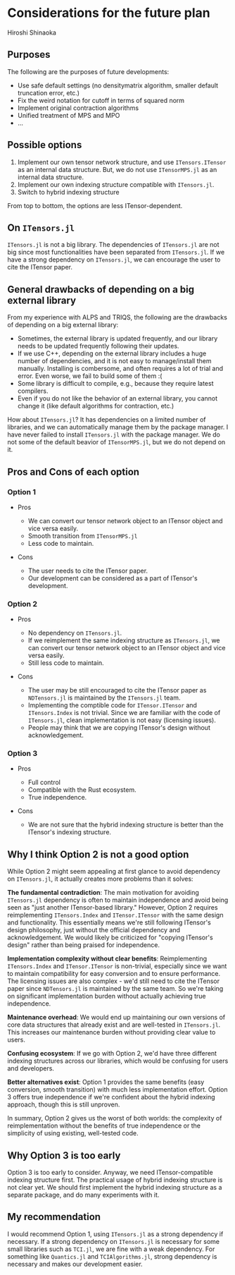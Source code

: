 # Considerations for the future plan

Hiroshi Shinaoka

## Purposes
The following are the purposes of future developments:

- Use safe default settings (no densitymatrix algorithm, smaller default truncation error, etc.)
- Fix the weird notation for cutoff in terms of squared norm
- Implement original contraction algorithms
- Unified treatment of MPS and MPO
- ...

## Possible options

1. Implement our own tensor network structure, and use `ITensors.ITensor` as an internal data structure. But, we do not use `ITensorMPS.jl` as an internal data structure.
2. Implement our own indexing structure compatible with `ITensors.jl`.
3. Switch to hybrid indexing structure

From top to bottom, the options are less ITensor-dependent.

## On `ITensors.jl`
`ITensors.jl` is not a big library.
The dependencies of `ITensors.jl` are not big since most functionalities have been separated from `ITensors.jl`.
If we have a strong dependency on `ITensors.jl`, we can encourage the user to cite the ITensor paper.

## General drawbacks of depending on a big external library
From my experience with ALPS and TRIQS, the following are the drawbacks of depending on a big external library:

- Sometimes, the external library is updated frequently, and our library needs to be updated frequently following their updates.
- If we use C++, depending on the external library includes a huge number of dependencies, and it is not easy to manage/install them manually. Installing is combersome, and often requires a lot of trial and error. Even worse, we fail to build some of them :(
- Some library is difficult to compile, e.g., because they require latest compilers.
- Even if you do not like the behavior of an external library, you cannot change it (like default algorithms for contraction, etc.)

How about `ITensors.jl`? 
It has dependencies on a limited number of libraries, and we can automatically manage them by the package manager.
I have never failed to install `ITensors.jl` with the package manager.
We do not some of the default beavior of `ITensorMPS.jl`, but we do not depend on it.


## Pros and Cons of each option

### Option 1

- Pros
  - We can convert our tensor network object to an ITensor object and vice versa easily.
  - Smooth transition from `ITensorMPS.jl`
  - Less code to maintain.

- Cons
  - The user needs to cite the ITensor paper.
  - Our development can be considered as a part of ITensor's development.

### Option 2

- Pros
  - No dependency on `ITensors.jl`. 
  - If we reimplement the same indexing structure as `ITensors.jl`, we can convert our tensor network object to an ITensor object and vice versa easily.
  - Still less code to maintain.

- Cons
  - The user may be still encouraged to cite the ITensor paper as `NDTensors.jl` is maintained by the `ITensors.jl` team.
  - Implementing the comptible code for `ITensor.ITensor` and `ITensors.Index` is not trivial. Since we are familiar with the code of `ITensors.jl`, clean implementation is not easy (licensing issues).
  - People may think that we are copying ITensor's design without acknowledgement.

### Option 3
- Pros
  - Full control
  - Compatible with the Rust ecosystem.
  - True independence.

- Cons
  - We are not sure that the hybrid indexing structure is better than the ITensor's indexing structure.

## Why I think Option 2 is not a good option
While Option 2 might seem appealing at first glance to avoid dependency on `ITensors.jl`, it actually creates more problems than it solves:

**The fundamental contradiction**: The main motivation for avoiding `ITensors.jl` dependency is often to maintain independence and avoid being seen as "just another ITensor-based library." However, Option 2 requires reimplementing `ITensors.Index` and `ITensor.ITensor` with the same design and functionality. This essentially means we're still following ITensor's design philosophy, just without the official dependency and acknowledgement. We would likely be criticized for "copying ITensor's design" rather than being praised for independence.

**Implementation complexity without clear benefits**: Reimplementing `ITensors.Index` and `ITensor.ITensor` is non-trivial, especially since we want to maintain compatibility for easy conversion and to ensure performance. The licensing issues are also complex - we'd still need to cite the ITensor paper since `NDTensors.jl` is maintained by the same team. So we're taking on significant implementation burden without actually achieving true independence.

**Maintenance overhead**: We would end up maintaining our own versions of core data structures that already exist and are well-tested in `ITensors.jl`. This increases our maintenance burden without providing clear value to users.

**Confusing ecosystem**: If we go with Option 2, we'd have three different indexing structures across our libraries, which would be confusing for users and developers.

**Better alternatives exist**: Option 1 provides the same benefits (easy conversion, smooth transition) with much less implementation effort. Option 3 offers true independence if we're confident about the hybrid indexing approach, though this is still unproven.

In summary, Option 2 gives us the worst of both worlds: the complexity of reimplementation without the benefits of true independence or the simplicity of using existing, well-tested code.

## Why Option 3 is too early
Option 3 is too early to consider.
Anyway, we need ITensor-compatible indexing structure first.
The practical usage of hybrid indexing structure is not clear yet.
We should first implement the hybrid indexing structure as a separate package, and do many experiments with it.

## My recommendation
I would recommend Option 1, using `ITensors.jl` as a strong dependency if necessary.
If a strong dependency on `ITensors.jl` is necessary for some small libraries such as `TCI.jl`, we are fine with a weak dependency.
For something like `Quantics.jl` and `TCIAlgorithms.jl`, strong dependency is necessary and makes our development easier.
